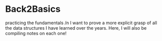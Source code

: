 # Back2Basics
practicing the fundamentals /n
I want to prove a more explicit grasp of all the data structures I have learned over the years. Here, I will also be compiling notes on each one!
